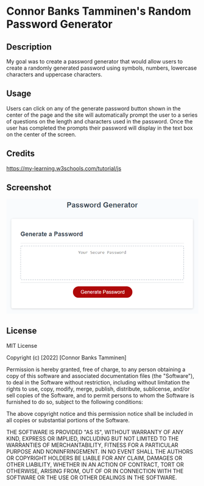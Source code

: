 # Connor Banks Tamminen's Random Password Generator

## Description

My goal was to create a password generator that would allow users to create a randomly generated password using symbols, numbers, lowercase characters and uppercase characters.


## Usage

Users can click on any of the generate password button shown in the center of the page and the site will automatically prompt the user to a series of questions on the length and characters used in the password. Once the user has completed the prompts their password will display in the text box on the center of the screen.

## Credits

https://my-learning.w3schools.com/tutorial/js

## Screenshot

<img title="screenshot" src="Assets/preview.png">
 
## License

MIT License

Copyright (c) [2022] [Connor Banks Tamminen]

Permission is hereby granted, free of charge, to any person obtaining a copy
of this software and associated documentation files (the "Software"), to deal
in the Software without restriction, including without limitation the rights
to use, copy, modify, merge, publish, distribute, sublicense, and/or sell
copies of the Software, and to permit persons to whom the Software is
furnished to do so, subject to the following conditions:

The above copyright notice and this permission notice shall be included in all
copies or substantial portions of the Software.

THE SOFTWARE IS PROVIDED "AS IS", WITHOUT WARRANTY OF ANY KIND, EXPRESS OR
IMPLIED, INCLUDING BUT NOT LIMITED TO THE WARRANTIES OF MERCHANTABILITY,
FITNESS FOR A PARTICULAR PURPOSE AND NONINFRINGEMENT. IN NO EVENT SHALL THE
AUTHORS OR COPYRIGHT HOLDERS BE LIABLE FOR ANY CLAIM, DAMAGES OR OTHER
LIABILITY, WHETHER IN AN ACTION OF CONTRACT, TORT OR OTHERWISE, ARISING FROM,
OUT OF OR IN CONNECTION WITH THE SOFTWARE OR THE USE OR OTHER DEALINGS IN THE
SOFTWARE.
